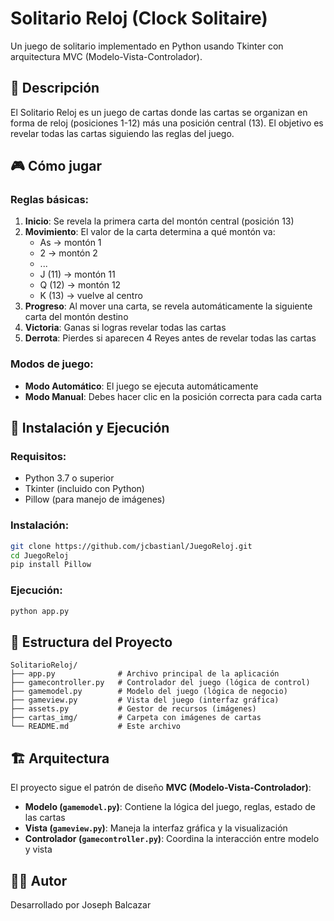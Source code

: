 # Solitario Reloj (Clock Solitaire)

Un juego de solitario implementado en Python usando Tkinter con arquitectura MVC (Modelo-Vista-Controlador).

## 📖 Descripción

El Solitario Reloj es un juego de cartas donde las cartas se organizan en forma de reloj (posiciones 1-12) más una posición central (13). El objetivo es revelar todas las cartas siguiendo las reglas del juego.

## 🎮 Cómo jugar

### Reglas básicas:

1. **Inicio**: Se revela la primera carta del montón central (posición 13)
2. **Movimiento**: El valor de la carta determina a qué montón va:
   - As → montón 1
   - 2 → montón 2
   - ...
   - J (11) → montón 11
   - Q (12) → montón 12
   - K (13) → vuelve al centro
3. **Progreso**: Al mover una carta, se revela automáticamente la siguiente carta del montón destino
4. **Victoria**: Ganas si logras revelar todas las cartas
5. **Derrota**: Pierdes si aparecen 4 Reyes antes de revelar todas las cartas

### Modos de juego:

- **Modo Automático**: El juego se ejecuta automáticamente
- **Modo Manual**: Debes hacer clic en la posición correcta para cada carta

## 🚀 Instalación y Ejecución

### Requisitos:

- Python 3.7 o superior
- Tkinter (incluido con Python)
- Pillow (para manejo de imágenes)

### Instalación:

```bash
git clone https://github.com/jcbastianl/JuegoReloj.git
cd JuegoReloj
pip install Pillow
```

### Ejecución:

```bash
python app.py
```

## 📁 Estructura del Proyecto

```
SolitarioReloj/
├── app.py              # Archivo principal de la aplicación
├── gamecontroller.py   # Controlador del juego (lógica de control)
├── gamemodel.py        # Modelo del juego (lógica de negocio)
├── gameview.py         # Vista del juego (interfaz gráfica)
├── assets.py           # Gestor de recursos (imágenes)
├── cartas_img/         # Carpeta con imágenes de cartas
└── README.md           # Este archivo
```

## 🏗️ Arquitectura

El proyecto sigue el patrón de diseño **MVC (Modelo-Vista-Controlador)**:

- **Modelo (`gamemodel.py`)**: Contiene la lógica del juego, reglas, estado de las cartas
- **Vista (`gameview.py`)**: Maneja la interfaz gráfica y la visualización
- **Controlador (`gamecontroller.py`)**: Coordina la interacción entre modelo y vista

## 👨‍💻 Autor

Desarrollado por Joseph Balcazar
